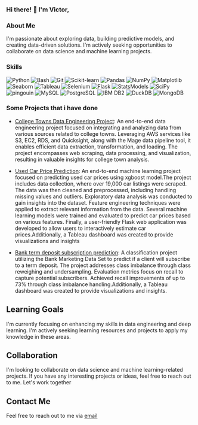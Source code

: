 ### Hi there! 👋 I'm Victor,

### About Me

I'm passionate about exploring data, building predictive models, and creating data-driven solutions. I'm actively seeking opportunities to collaborate on data science and machine learning projects.

### Skills

![Python](https://img.shields.io/badge/-Python-blue?style=flat-square&logo=python&logoColor=white)
![Bash](https://img.shields.io/badge/-Bash-black?style=flat-square&logo=gnu-bash&logoColor=white)
![Git](https://img.shields.io/badge/-Git-blueviolet?style=flat-square&logo=git&logoColor=white)
![Scikit-learn](https://img.shields.io/badge/-Scikit--learn-orange?style=flat-square&logo=scikit-learn&logoColor=white)
![Pandas](https://img.shields.io/badge/-Pandas-yellow?style=flat-square&logo=pandas&logoColor=white)
![NumPy](https://img.shields.io/badge/-NumPy-yellow?style=flat-square&logo=numpy&logoColor=white)
![Matplotlib](https://img.shields.io/badge/-Matplotlib-yellow?style=flat-square&logo=matplotlib&logoColor=white)
![Seaborn](https://img.shields.io/badge/-Seaborn-yellow?style=flat-square&logo=matplotlib&logoColor=white)
![Tableau](https://img.shields.io/badge/-Tableau-yellow?style=flat-square&logo=tableau&logoColor=white)
![Selenium](https://img.shields.io/badge/-Selenium-green?style=flat-square&logo=selenium&logoColor=white)
![Flask](https://img.shields.io/badge/-Flask-green?style=flat-square&logo=flask&logoColor=white)
![StatsModels](https://img.shields.io/badge/-StatsModels-red?style=flat-square&logo=python&logoColor=white)
![SciPy](https://img.shields.io/badge/-SciPy-red?style=flat-square&logo=python&logoColor=white)
![pingouin](https://img.shields.io/badge/-pingouin-red?style=flat-square&logo=python&logoColor=white)
![MySQL](https://img.shields.io/badge/-MySQL-blue?style=flat-square&logo=mysql&logoColor=white)
![PostgreSQL](https://img.shields.io/badge/-PostgreSQL-blue?style=flat-square&logo=postgresql&logoColor=white)
![IBM DB2](https://img.shields.io/badge/-IBM%20DB2-blue?style=flat-square&logo=ibm&logoColor=white)
![DuckDB](https://img.shields.io/badge/-DuckDB-green?style=flat-square&logo=duckdb&logoColor=white)
![MongoDB](https://img.shields.io/badge/-MongoDB-green?style=flat-square&logo=mongodb&logoColor=white)


### Some Projects that i have done
- [College Towns Data Engineering Project](https://github.com/vaadewoyin/College-Towns-Data-ETL-AWS-Mage-Pipeline): An end-to-end data engineering project focused on integrating and analyzing data from various sources related to college towns. Leveraging AWS services like S3, EC2, RDS, and Quicksight, along with the Mage data pipeline tool, it enables efficient data extraction, transformation, and loading. The project encompasses web scraping, data processing, and visualization, resulting in valuable insights for college town analysis.

- [Used Car Price Prediction](https://github.com/vaadewoyin/used-car-price-prediction): An end-to-end machine learning project focused on predicting used car prices using xgboost model.The project includes data collection, where over 19,000 car listings were scraped. The data was then cleaned and preprocessed, including handling missing values and outliers. Exploratory data analysis was conducted to gain insights into the dataset. Feature engineering techniques were applied to extract relevant information from the data. Several machine learning models were trained and evaluated to predict car prices based on various features. Finally, a user-friendly Flask web application was developed to allow users to interactively estimate car prices.Additionally, a Tableau dashboard was created to provide visualizations and insights

- [Bank term deposit subscription prediction](https://github.com/vaadewoyin/Bank-term-deposit-subscription-prediction): A classification project utilizing the Bank Marketing Data Set to predict if a client will subscribe to a term deposit. The project addresses class imbalance through class reweighing and undersampling. Evaluation metrics focus on recall to capture potential subscribers. Achieved recall improvements of up to 73% through class imbalance handling.Additionally, a Tableau dashboard was created to provide visualizations and insights.


## Learning Goals

I'm currently focusing on enhancing my skills in data engineering and deep learning. I'm actively seeking learning resources and projects to apply my knowledge in these areas.

## Collaboration

I'm looking to collaborate on data science and machine learning-related projects. If you have any interesting projects or ideas, feel free to reach out to me. Let's work together

## Contact Me

Feel free to reach out to me via [email](mailto:victoradewoyinva@gmail.com)
